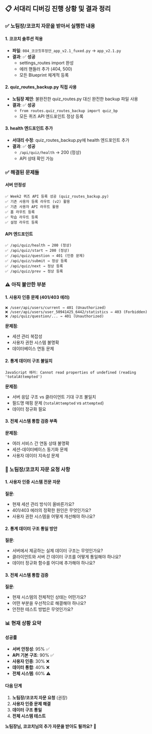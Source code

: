 ## 📋 **서대리 디버깅 진행 상황 및 결과 정리**

### **✅ 노팀장/코코치 자문을 받아서 실행한 내용**

#### **1. 코코치 솔루션 적용**
- **파일**: `084_코코칫후정안_app_v2.1_fuxed.py` → `app_v2.1.py`
- **결과**: ✅ **성공**
  - settings_routes import 완성
  - 에러 핸들러 추가 (404, 500)
  - 모든 Blueprint 체계적 등록

#### **2. quiz_routes_backup.py 직접 사용**
- **노팀장 제안**: 불완전한 quiz_routes.py 대신 완전한 backup 파일 사용
- **결과**: ✅ **성공**
  - `from routes.quiz_routes_backup import quiz_bp`
  - 모든 퀴즈 API 엔드포인트 정상 등록

#### **3. health 엔드포인트 추가**
- **서대리 수정**: quiz_routes_backup.py에 health 엔드포인트 추가
- **결과**: ✅ **성공**
  - `/api/quiz/health` → 200 (정상)
  - API 상태 확인 가능

### **✅ 해결된 문제들**

#### **서버 안정성**
```
✅ Week2 퀴즈 API 등록 성공 (quiz_routes_backup.py)
✅ 기존 사용자 등록 라우트 (v2) 활용
✅ 기존 사용자 API 라우트 활용
✅ 홈 라우트 등록
✅ 학습 라우트 등록
✅ 설정 라우트 등록
```

#### **API 엔드포인트**
```
✅ /api/quiz/health → 200 (정상)
✅ /api/quiz/start → 200 (정상)
✅ /api/quiz/question → 401 (인증 문제)
✅ /api/quiz/submit → 정상 등록
✅ /api/quiz/next → 정상 등록
✅ /api/quiz/prev → 정상 등록
```

### **⚠️ 아직 불안한 부분**

#### **1. 사용자 인증 문제 (401/403 에러)**
```
❌ /user/api/users/current → 401 (Unauthorized)
❌ /user/api/users/user_50941425_6442/statistics → 403 (Forbidden)
❌ /api/quiz/question/... → 401 (Unauthorized)
```

**문제점**:
- 세션 관리 복잡성
- 사용자 권한 시스템 불명확
- 데이터베이스 연동 문제

#### **2. 통계 데이터 구조 불일치**
```
JavaScript 에러: Cannot read properties of undefined (reading 'totalAttempted')
```

**문제점**:
- 서버 응답 구조 vs 클라이언트 기대 구조 불일치
- 필드명 매핑 문제 (`totalAttempted` vs `attempted`)
- 데이터 정규화 필요

#### **3. 전체 시스템 통합 검증 부족**
**문제점**:
- 여러 서비스 간 연동 상태 불명확
- 세션-데이터베이스 동기화 문제
- 사용자 데이터 지속성 문제

### **🎯 노팀장/코코치 자문 요청 사항**

#### **1. 사용자 인증 시스템 전문 자문**
**질문**:
- 현재 세션 관리 방식이 올바른가요?
- 401/403 에러의 정확한 원인은 무엇인가요?
- 사용자 권한 시스템을 어떻게 개선해야 하나요?

#### **2. 통계 데이터 구조 통일 방안**
**질문**:
- 서버에서 제공하는 실제 데이터 구조는 무엇인가요?
- 클라이언트와 서버 간 데이터 구조를 어떻게 통일해야 하나요?
- 데이터 정규화 함수를 어디에 추가해야 하나요?

#### **3. 전체 시스템 통합 검증**
**질문**:
- 현재 시스템의 전체적인 상태는 어떤가요?
- 어떤 부분을 우선적으로 해결해야 하나요?
- 안전한 테스트 방법은 무엇인가요?

### **📊 현재 상황 요약**

#### **성공률**
- **서버 안정성**: 95% ✅
- **API 기본 구조**: 90% ✅
- **사용자 인증**: 30% ❌
- **데이터 통합**: 40% ❌
- **전체 시스템**: 60% ⚠️

#### **다음 단계**
1. **노팀장/코코치 자문 요청** (권장)
2. **사용자 인증 문제 해결**
3. **데이터 구조 통일**
4. **전체 시스템 테스트**

**노팀장님, 코코치님의 추가 자문을 받아도 될까요?** 🚀